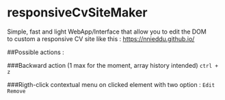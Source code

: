# responsiveCvSiteMaker

Simple, fast and light WebApp/Interface that allow you to edit the DOM   
to custom a responsive CV site like this : https://nnieddu.github.io/
    
    
##Possible actions :
  
###Backward action (1 max for the moment, array history intended)
```ctrl + z```
  
###Rigth-click contextual menu on clicked element with two option :
```Edit```
```Remove```


